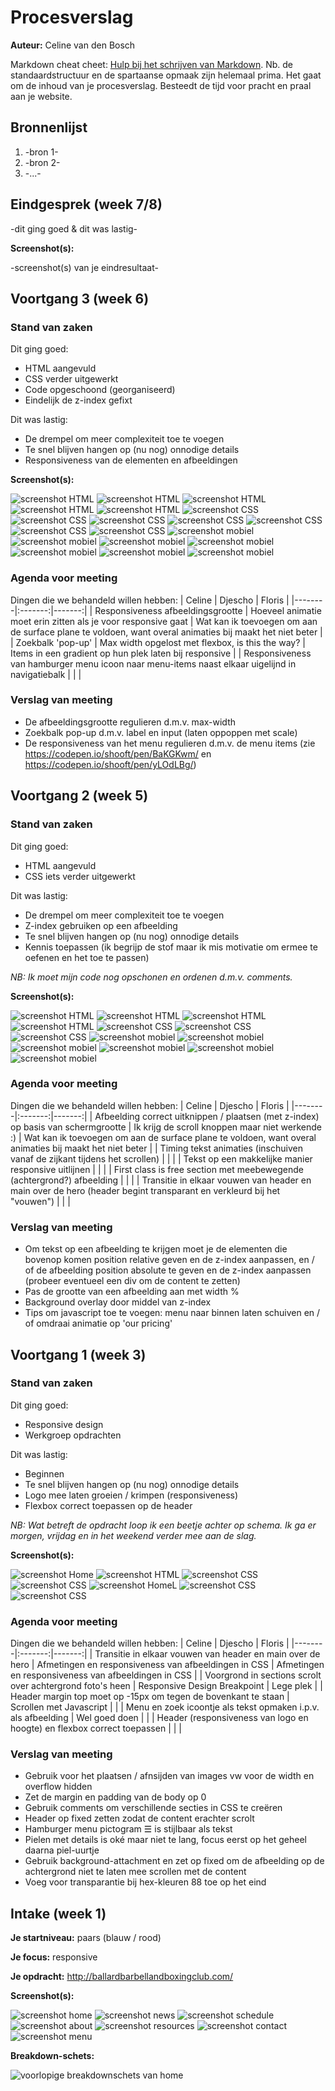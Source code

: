 # Procesverslag
**Auteur:** Celine van den Bosch

Markdown cheat cheet: [Hulp bij het schrijven van Markdown](https://github.com/adam-p/markdown-here/wiki/Markdown-Cheatsheet). Nb. de standaardstructuur en de spartaanse opmaak zijn helemaal prima. Het gaat om de inhoud van je procesverslag. Besteedt de tijd voor pracht en praal aan je website.



## Bronnenlijst
1. -bron 1-
2. -bron 2-
3. -...-



## Eindgesprek (week 7/8)

-dit ging goed & dit was lastig-

**Screenshot(s):**

-screenshot(s) van je eindresultaat-



## Voortgang 3 (week 6)

### Stand van zaken

Dit ging goed: 
* HTML aangevuld
* CSS verder uitgewerkt
* Code opgeschoond (georganiseerd)
* Eindelijk de z-index gefixt

Dit was lastig:
* De drempel om meer complexiteit toe te voegen 
* Te snel blijven hangen op (nu nog) onnodige details
* Responsiveness van de elementen en afbeeldingen

**Screenshot(s):**

![screenshot HTML](images/Voortgang3.0HTML.JPG)
![screenshot HTML](images/Voortgang3.1HTML.JPG)
![screenshot HTML](images/Voortgang3.2HTML.JPG)
![screenshot HTML](images/Voortgang3.3HTML.JPG)
![screenshot HTML](images/Voortgang3.4HTML.JPG)
![screenshot CSS](images/Voortgang3.0CSS.JPG)
![screenshot CSS](images/Voortgang3.1CSS.JPG)
![screenshot CSS](images/Voortgang3.2CSS.JPG)
![screenshot CSS](images/Voortgang3.3CSS.JPG)
![screenshot CSS](images/Voortgang3.4CSS.JPG)
![screenshot CSS](images/Voortgang3.5CSS.JPG)
![screenshot CSS](images/Voortgang3.6CSS.JPG)
![screenshot mobiel](images/Voortgang3.0Mobile.JPG)
![screenshot mobiel](images/Voortgang3.1Mobile.JPG)
![screenshot mobiel](images/Voortgang3.2Mobile.JPG)
![screenshot mobiel](images/Voortgang3.3Mobile.JPG)
![screenshot mobiel](images/Voortgang3.4Mobile.JPG)
![screenshot mobiel](images/Voortgang3.5Mobile.JPG)
![screenshot mobiel](images/Voortgang3.6Mobile.JPG)

### Agenda voor meeting

Dingen die we behandeld willen hebben:
| Celine | Djescho | Floris |
|--------|:-------:|-------:|
| Responsiveness afbeeldingsgrootte | Hoeveel animatie moet erin zitten als je voor responsive gaat | Wat kan ik toevoegen om aan de surface plane te voldoen, want overal animaties bij maakt het niet beter |
| Zoekbalk 'pop-up' | Max width opgelost met flexbox, is this the way? | Items in een gradient op hun plek laten bij responsive |
| Responsiveness van hamburger menu icoon naar menu-items naast elkaar uigelijnd in navigatiebalk |  |  |

### Verslag van meeting

* De afbeeldingsgrootte regulieren d.m.v. max-width
* Zoekbalk pop-up d.m.v. label en input (laten oppoppen met scale)
* De responsiveness van het menu regulieren d.m.v. de menu items (zie <https://codepen.io/shooft/pen/BaKGKwm/> en <https://codepen.io/shooft/pen/yLOdLBg/>) 


## Voortgang 2 (week 5)

### Stand van zaken

Dit ging goed: 
* HTML aangevuld
* CSS iets verder uitgewerkt

Dit was lastig:
* De drempel om meer complexiteit toe te voegen
* Z-index gebruiken op een afbeelding
* Te snel blijven hangen op (nu nog) onnodige details
* Kennis toepassen (ik begrijp de stof maar ik mis motivatie om ermee te oefenen en het toe te passen)

*NB: Ik moet mijn code nog opschonen en ordenen d.m.v. comments.*

**Screenshot(s):**

![screenshot HTML](images/Voortgang2.0HTML.JPG)
![screenshot HTML](images/Voortgang2.1HTML.JPG)
![screenshot HTML](images/Voortgang2.2HTML.JPG)
![screenshot HTML](images/Voortgang2.3HTML.JPG)
![screenshot CSS](images/Voortgang2.4CSS.JPG)
![screenshot CSS](images/Voortgang2.5CSS.JPG)
![screenshot CSS](images/Voortgang2.6CSS.JPG)
![screenshot mobiel](images/Voortgang2.0Mobile.JPG)
![screenshot mobiel](images/Voortgang2.1Mobile.JPG)
![screenshot mobiel](images/Voortgang2.2Mobile.JPG)
![screenshot mobiel](images/Voortgang2.3Mobile.JPG)
![screenshot mobiel](images/Voortgang2.4Mobile.JPG)
![screenshot mobiel](images/Voortgang2.5Mobile.JPG)

### Agenda voor meeting

Dingen die we behandeld willen hebben:
| Celine | Djescho | Floris |
|--------|:-------:|-------:|
| Afbeelding correct uitknippen / plaatsen (met z-index) op basis van schermgrootte | Ik krijg de scroll knoppen maar niet werkende :) | Wat kan ik toevoegen om aan de surface plane te voldoen, want overal animaties bij maakt het niet beter |
| Timing tekst animaties (inschuiven vanaf de zijkant tijdens het scrollen) |  |  |
| Tekst op een makkelijke manier responsive uitlijnen |  |  |
| First class is free section met meebewegende (achtergrond?) afbeelding |  |  |
| Transitie in elkaar vouwen van header en main over de hero (header begint transparant en verkleurd bij het "vouwen") |  |  |

### Verslag van meeting

* Om tekst op een afbeelding te krijgen moet je de elementen die bovenop komen position relative geven en de z-index aanpassen, en / of de afbeelding position absolute te geven en de z-index aanpassen (probeer eventueel een div om de content te zetten)
* Pas de grootte van een afbeelding aan met width %
* Background overlay door middel van z-index
* Tips om javascript toe te voegen: menu naar binnen laten schuiven en / of omdraai animatie op 'our pricing'


## Voortgang 1 (week 3)

### Stand van zaken

Dit ging goed: 
* Responsive design
* Werkgroep opdrachten

Dit was lastig:
* Beginnen
* Te snel blijven hangen op (nu nog) onnodige details
* Logo mee laten groeien / krimpen (responsiveness)
* Flexbox correct toepassen op de header

*NB: Wat betreft de opdracht loop ik een beetje achter op schema. Ik ga er morgen, vrijdag en in het weekend verder mee aan de slag.*

**Screenshot(s):**

![screenshot Home](images/Voortgang1.JPG)
![screenshot HTML](images/HTMLVoortgang1.JPG)
![screenshot CSS](images/CSS1Voortgang1.JPG)
![screenshot CSS](images/CSS2Voortgang1.JPG)
![screenshot HomeL](images/Voortgang1.2.JPG)
![screenshot CSS](images/CSS1Voortgang1.2.JPG)
![screenshot CSS](images/CSS2Voortgang1.2.JPG)

### Agenda voor meeting

Dingen die we behandeld willen hebben:
| Celine | Djescho | Floris |
|--------|:-------:|-------:|
| Transitie in elkaar vouwen van header en main over de hero | Afmetingen en responsiveness van afbeeldingen in CSS | Afmetingen en responsiveness van afbeeldingen in CSS |
| Voorgrond in sections scrolt over achtergrond foto's heen | Responsive Design Breakpoint | Lege plek |
| Header margin top moet op -15px om tegen de bovenkant te staan | Scrollen met Javascript | |
| Menu en zoek icoontje als tekst opmaken i.p.v. als afbeelding | Wel goed doen | |
| Header (responsiveness van logo en hoogte) en flexbox correct toepassen | | |

### Verslag van meeting

* Gebruik voor het plaatsen / afnsijden van images vw voor de width en overflow hidden
* Zet de margin en padding van de body op 0
* Gebruik comments om verschillende secties in CSS te creëren
* Header op fixed zetten zodat de content erachter scrolt
* Hamburger menu pictogram &#9776; is stijlbaar als tekst
* Pielen met details is oké maar niet te lang, focus eerst op het geheel daarna piel-uurtje
* Gebruik background-attachment en zet op fixed om de afbeelding op de achtergrond niet te laten mee scrollen met de content
* Voeg voor transparantie bij hex-kleuren 88 toe op het eind


## Intake (week 1)

**Je startniveau:** paars (blauw / rood)

**Je focus:** responsive

**Je opdracht:** <http://ballardbarbellandboxingclub.com/>

**Screenshot(s):**

![screenshot home](images/bbbcHome.JPG)
![screenshot news](images/bbbcNews.JPG)
![screenshot schedule](images/bbbcSchedule.JPG)
![screenshot about](images/bbbcAbout.JPG)
![screenshot resources](images/bbbcResources.JPG)
![screenshot contact](images/bbbcContact.JPG)
![screenshot menu](images/bbbcMenu.JPG)


**Breakdown-schets:**

![voorlopige breakdownschets van home](images/breakdownSchetsHomepageBBBC.svg)

